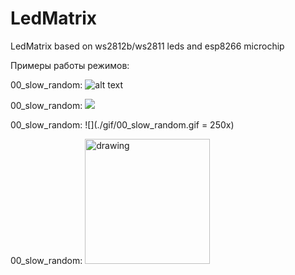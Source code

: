 # LedMatrix
LedMatrix based on ws2812b/ws2811 leds and esp8266 microchip


Примеры работы режимов:

00_slow_random:
![alt text](https://github.com/npo6ka/LedMatrix/blob/Ahtoh108/gif/00_slow_random.gif "00_slow_random: ")


00_slow_random:
![](./gif/00_slow_random.gif)


00_slow_random:
![](./gif/00_slow_random.gif = 250x)


00_slow_random:
<img src="gif/00_slow_random.gif" alt="drawing" width="200"/>